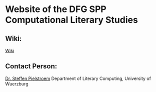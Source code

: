 # Website of the DFG SPP Computational Literary Studies

## Wiki:
[Wiki](https://github.com/dfg-spp-cls/dfg-spp-cls.github.io/wiki)

## Contact Person: 
[Dr. Steffen Pielstroem](https://www.germanistik.uni-wuerzburg.de/lehrstuehle/computerphilologie/mitarbeiter/pielstroem/)
Department of Literary Computing, University of Wuerzburg


